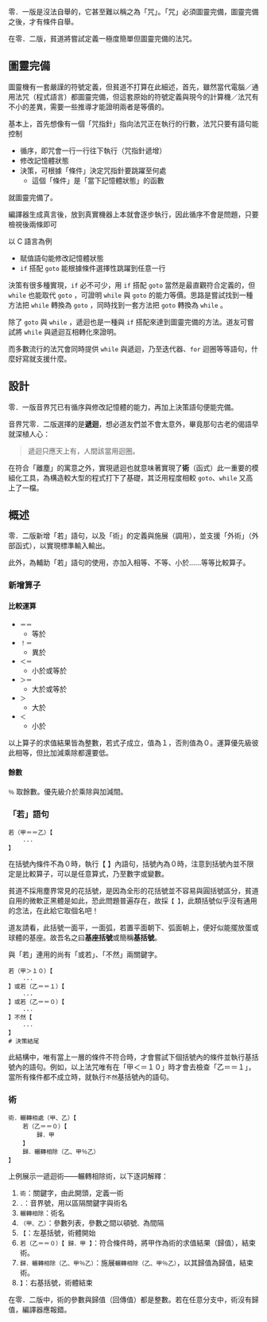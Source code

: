 零．一版是沒法自舉的，它甚至難以稱之為「咒」。「咒」必須圖靈完備，圖靈完備之後，才有條件自舉。

在零．二版，貧道將嘗試定義一極度簡單但圖靈完備的法咒。

## 圖靈完備
圖靈機有一套嚴謹的符號定義，但貧道不打算在此細述，首先，雖然當代電腦／通用法咒（程式語言）都圖靈完備，但這套原始的符號定義與現今的計算機／法咒有不小的差異，需要一些推導才能證明兩者是等價的。

基本上，首先想像有一個「咒指針」指向法咒正在執行的行數，法咒只要有語句能控制

- 循序，即咒會一行一行往下執行（咒指針遞增）
- 修改記憶體狀態
- 決策，可根據「條件」決定咒指針要跳躍至何處
    - 這個「條件」是「當下記憶體狀態」的函數

就圖靈完備了。

編譯器生成真言後，放到真實機器上本就會逐步執行，因此循序不會是問題，只要檢視後兩條即可

以 C 語言為例

- 賦值語句能修改記憶體狀態
- `if` 搭配 `goto` 能根據條件選擇性跳躍到任意一行

決策有很多種實現，`if` 必不可少，用 `if` 搭配 `goto` 當然是最直觀符合定義的，但 `while` 也能取代 `goto` ，可證明 `while` 與 `goto` 的能力等價。思路是嘗試找到一種方法把 `while` 轉換為 `goto` ，同時找到一套方法把 `goto` 轉換為 `while` 。

除了 `goto` 與 `while` ，遞迴也是一種與 `if` 搭配來達到圖靈完備的方法。道友可嘗試將 `while` 與遞迴互相轉化來證明。

而多數流行的法咒會同時提供 `while` 與遞迴，乃至迭代器、`for` 迴圈等等語句，什麼好寫就支援什麼。

## 設計

零．一版音界咒已有循序與修改記憶體的能力，再加上決策語句便能完備。

音界咒零．二版選擇的是**遞迴**，想必道友們並不會太意外，畢竟那句古老的偈語早就深植人心：

> 遞迴只應天上有，人間該當用迴圈。

在符合「離塵」的寓意之外，實現遞迴也就意味著實現了**術**（函式）此一重要的模組化工具，為構造較大型的程式打下了基礎，其泛用程度相較 `goto`、`while` 又高上了一檔。

## 概述

零．二版新增「若」語句，以及「術」的定義與施展（調用），並支援「外術」（外部函式），以實現標準輸入輸出。

此外，為輔助「若」語句的使用，亦加入相等、不等、小於......等等比較算子。

### 新增算子

#### 比較運算
- `＝＝`
    - 等於
- `！＝`
    - 異於
- `＜＝`
    - 小於或等於
- `＞＝`
    - 大於或等於
- `＞`
    - 大於
- `＜`
    - 小於

以上算子的求值結果皆為整數，若式子成立，值為１，否則值為０。運算優先級彼此相等，但比加減乘除都還要低。

#### 餘數

`％` 取餘數。優先級介於乘除與加減間。

### 「若」語句

```音界
若（甲＝＝乙）【
    ...
】
```
在括號內條件不為０時，執行【 】內語句，括號內為０時，注意到括號內並不限定是比較算子，可以是任意算式，乃至數字或變數。

貧道不採用塵界常見的花括號，是因為全形的花括號並不容易與圓括號區分，貧道自用的微軟正黑體是如此，恐此問題普遍存在，故採`【 】`，此類括號似乎沒有通用的念法，在此給它取個名吧！

道友請看，此括號一面平，一面弧，若置平面朝下、弧面朝上，便好似能擺放蛋或球體的基座。故吾名之曰**基座括號**或簡稱**基括號**。

與「若」連用的尚有「或若」、「不然」兩關鍵字。

```音界
若（甲＞１０）【
    ...
】或若（乙＝＝１）【
    ...
】或若（乙＝＝０）【
    ...
】不然【
    ...
】
# 決策結尾
```

此結構中，唯有當上一層的條件不符合時，才會嘗試下個括號內的條件並執行基括號內的語句。例如，以上法咒唯有在「甲＜＝１０」時才會去檢查「乙＝＝１」，當所有條件都不成立時，就執行`不然`基括號內的語句。

### 術

```
術．輾轉相處（甲、乙）【
    若（乙＝＝０）【
        歸．甲
    】
    歸．輾轉相除（乙、甲％乙）
】
```

上例展示一遞迴術——輾轉相除術，以下逐詞解釋：

1. `術`：關鍵字，由此開頭，定義一術
2. `．`：音界號，用以區隔關鍵字與術名
3. `輾轉相除`：術名
4. `（甲、乙）`：參數列表，參數之間以頓號`、`為間隔
5. `【`：左基括號，術體開始
6. `若（乙＝＝０）【 歸．甲 】`：符合條件時，將甲作為術的求值結果（歸值），結束術。
7. `歸．輾轉相除（乙、甲％乙）`：施展`輾轉相除（乙、甲％乙）`，以其歸值為歸值，結束術。
5. `】`：右基括號，術體結束

在零．二版中，術的參數與歸值（回傳值）都是整數。若在任意分支中，術沒有歸值，編譯器應報錯。
